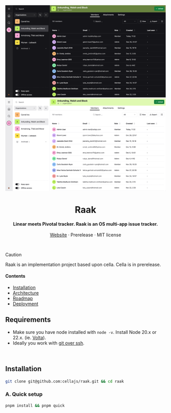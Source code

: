 <div align="center">

  <img src="./info/screenshot-dark.png#gh-dark-mode-only" />
  <img src="./info/screenshot.png#gh-light-mode-only" />

<br />

<p>
	<h1><b>Raak</b></h1>
<p>
    <b>Linear meets Pivotal tracker. Raak is an OS multi-app issue tracker.</b>
    <br />
    <br />
    <a href="https://cellajs.com">Website</a>
    ·
    Prerelease
    ·
    MIT license
  </p>
  <br />
</p>

</div>

> [!CAUTION]
> Raak is an implementation project based upon cella. Cella is in prerelease.

#### Contents

- [Installation](#installation)
- [Architecture](/info/ARCHITECTURE.md)
- [Roadmap](/info/ROADMAP.md)
- [Deployment](/info/DEPLOYMENT.md)

## Requirements

- Make sure you have node installed with `node -v`. Install Node 20.x or 22.x. (ie. [Volta](https://docs.volta.sh/guide/)).
- Ideally you work with [git over ssh](https://docs.github.com/en/authentication/connecting-to-github-with-ssh).

<br>

## Installation

```bash
git clone git@github.com:cellajs/raak.git && cd raak
```

### A. Quick setup

```bash
pnpm install && pnpm quick
```
